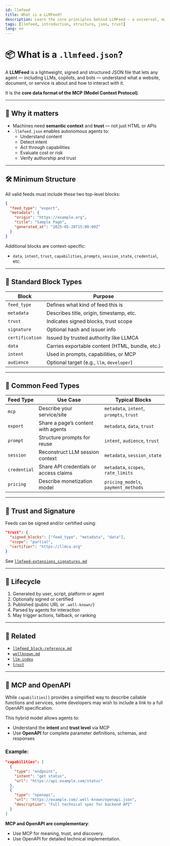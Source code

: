 ```yaml
---
id: llmfeed
title: What is a LLMFeed?
description: Learn the core principles behind LLMFeed — a universal, machine-readable format to describe services, content, and agentic actions.
tags: [llmfeed, introduction, structure, json, trust]
lang: en
---
```


# 📦 What is a `.llmfeed.json`?

A **LLMFeed** is a lightweight, signed and structured JSON file that lets any agent — including LLMs, copilots, and bots — understand what a website, document, or service is about and how to interact with it.

It is the **core data format of the MCP (Model Context Protocol)**.

---

## 🧠 Why it matters

- Machines need **semantic context** and **trust** — not just HTML or APIs
- `.llmfeed.json` enables autonomous agents to:
  - Understand content
  - Detect intent
  - Act through capabilities
  - Evaluate cost or risk
  - Verify authorship and trust

---

## 🛠️ Minimum Structure

All valid feeds must include these two top-level blocks:

```json
{
  "feed_type": "export",
  "metadata": {
    "origin": "https://example.org",
    "title": "Sample Page",
    "generated_at": "2025-05-20T15:00:00Z"
  }
}
```

Additional blocks are context-specific:
- `data`, `intent`, `trust`, `capabilities`, `prompts`, `session_state`, `credential`, etc.

---

## 🧱 Standard Block Types

| Block           | Purpose                                         |
|------------------|-------------------------------------------------|
| `feed_type`       | Defines what kind of feed this is              |
| `metadata`        | Describes title, origin, timestamp, etc.       |
| `trust`           | Indicates signed blocks, trust scope           |
| `signature`       | Optional hash and issuer info                  |
| `certification`   | Issued by trusted authority like LLMCA         |
| `data`            | Carries exportable content (HTML, bundle, etc.)|
| `intent`          | Used in prompts, capabilities, or MCP          |
| `audience`        | Optional target (e.g., `llm`, `developer`)     |

---

## 🧩 Common Feed Types

| Feed Type     | Use Case                                | Typical Blocks                        |
|---------------|------------------------------------------|----------------------------------------|
| `mcp`         | Describe your service/site               | `metadata`, `intent`, `prompts`, `trust` |
| `export`      | Share a page’s content with agents       | `metadata`, `data`, `trust`              |
| `prompt`      | Structure prompts for reuse              | `intent`, `audience`, `trust`            |
| `session`     | Reconstruct LLM session context          | `metadata`, `session_state`             |
| `credential`  | Share API credentials or access claims   | `metadata`, `scopes`, `rate_limits`     |
| `pricing`     | Describe monetization model              | `pricing_models`, `payment_methods`     |

---

## 🔐 Trust and Signature

Feeds can be signed and/or certified using:

```json
"trust": {
  "signed_blocks": ["feed_type", "metadata", "data"],
  "scope": "partial",
  "certifier": "https://llmca.org"
}
```

See [`llmfeed-extensions_signatures.md`](../03_extensions/llmfeed-extensions_signatures.md)

---

## 🔁 Lifecycle

1. Generated by user, script, platform or agent
2. Optionally signed or certified
3. Published (public URL or `.well-known/`)
4. Parsed by agents for interaction
5. May trigger actions, fallback, or ranking

---

## 🧭 Related

- [`llmfeed_block-reference.md`](./llmfeed_block-reference.md)
- [`wellknown.md`](./wellknown.md)
- [`llm-index`](../02_feedtypes/llmfeed_feedtype_llm-index.md)
- [`trust`](../03_extensions/llmfeed-extensions_signatures.md)

---

## 🤝 MCP and OpenAPI

While `capabilities[]` provides a simplified way to describe callable functions and services, some developers may wish to include a link to a full OpenAPI specification.

This hybrid model allows agents to:
- Understand the **intent** and **trust level** via MCP
- Use **OpenAPI** for complete parameter definitions, schemas, and responses

### Example:

```json
"capabilities": [
  {
    "type": "endpoint",
    "intent": "get status",
    "url": "https://api.example.com/status"
  },
  {
    "type": "openapi",
    "url": "https://example.com/.well-known/openapi.json",
    "description": "Full technical spec for backend API"
  }
]
```

**MCP and OpenAPI are complementary**:
- Use MCP for meaning, trust, and discovery.
- Use OpenAPI for detailed technical implementation.
